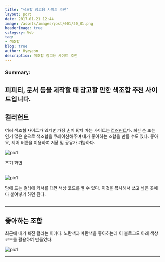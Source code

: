 ```yaml
---
title: "색조합 참고용 사이트 추천"
layout: post
date: 2017-01-21 12:44
image: /assets/images/post/001/20_01.png
headerImage: true
category: Web
tag:
- 색조합
blog: true
author: Hyeyeon
description: 색조합 참고용 사이트 추천
---
```


### Summary:

피피티, 문서 등을 제작할 때 참고할 만한 색조합 추천 사이트입니다.
---



## 컬러헌트

여러 색조합 사이트가 있지만 가장 손이 많이 가는 사이트는 [컬러헌트](http://www.colorhunt.co/)다. 최신 순 또는 인기 많은 순으로 색조합을 큐레이션해주며 내가 좋아하는 조합을 만들 수도 있다. 좋아요, 셰어 버튼을 이용하여 저장 및 공유가 가능하다.

![pic1](/assets/images/post/001/20_01.png)
<figcaption class="caption">초기 화면</figcaption>


<br>

![pic1](/assets/images/post/001/20_02.png)
<figcaption class="caption">맘에 드는 컬러에 커서를 대면 색상 코드를 알 수 있다. 이것을 복사해서 쓰고 싶은 곳에다 붙여넣기 하면 된다.</figcaption>

<br>

---

## 좋아하는 조합

최근에 내가 빠진 컬러는 이거다. 노란색과 파란색을 좋아하는데 이 블로그도 아래 색상코드를 활용하여 만들었다.

![pic1](/assets/images/post/001/20_03.png)

---
